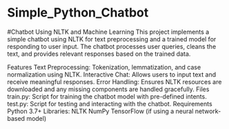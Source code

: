 # Simple_Python_Chatbot
#Chatbot Using NLTK and Machine Learning
This project implements a simple chatbot using NLTK for text preprocessing and a trained model for responding to user input. The chatbot processes user queries, cleans the text, and provides relevant responses based on the trained data.

Features
Text Preprocessing: Tokenization, lemmatization, and case normalization using NLTK.
Interactive Chat: Allows users to input text and receive meaningful responses.
Error Handling: Ensures NLTK resources are downloaded and any missing components are handled gracefully.
Files
train.py: Script for training the chatbot model with pre-defined intents.
test.py: Script for testing and interacting with the chatbot.
Requirements
Python 3.7+
Libraries:
NLTK
NumPy
TensorFlow (if using a neural network-based model)
